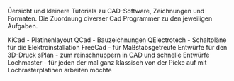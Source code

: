 Üersicht und kleinere Tutorials zu CAD-Software, Zeichnungen und Formaten.
Die Zuordnung diverser Cad Programmer zu den jeweiligen Aufgaben.

KiCad - Platinenlayout
QCad - Bauzeichnungen
QElectrotech - Schaltpläne für die Elektroinstallation
FreeCad - für Maßstabsgetreute Entwürfe für den 3D-Druck
sPlan - zum reinschnuppern in CAD und schnelle Entwürfe
Lochmaster - für jeden der mal ganz klassisch von der Pieke auf mit Lochrasterplatinen arbeiten möchte